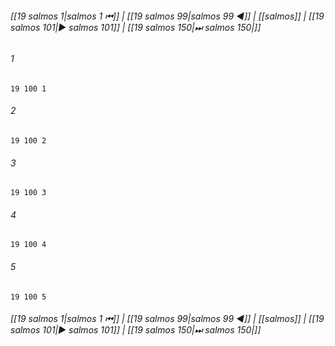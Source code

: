 
###### [[19 salmos 1|salmos 1 ⏮]] | [[19 salmos 99|salmos 99 ◀]] | [[salmos]] | [[19 salmos 101|▶ salmos 101]] | [[19 salmos 150|⏭ salmos 150|]]

###### 1
``` verse
19 100 1 
```
###### 2
``` verse
19 100 2 
```
###### 3
``` verse
19 100 3 
```
###### 4
``` verse
19 100 4 
```
###### 5
``` verse
19 100 5 
```

###### [[19 salmos 1|salmos 1 ⏮]] | [[19 salmos 99|salmos 99 ◀]] | [[salmos]] | [[19 salmos 101|▶ salmos 101]] | [[19 salmos 150|⏭ salmos 150|]]

